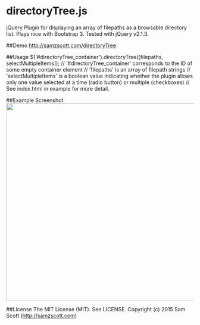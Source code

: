 # directoryTree.js

jQuery Plugin for displaying an array of filepaths as a browsable directory list. Plays nice with Bootstrap 3. Tested with jQuery v2.1.3.

##Demo
http://samzscott.com/directoryTree

##Usage
    $('#directoryTree_container').directoryTree([filepaths, selectMultipleItems]);
    // '#directoryTree_container' corresponds to the ID of some empty container element
    // 'filepaths' is an array of filepath strings
    // 'selectMultipleItems' is a boolean value indicating whether the plugin allows only one value selected at a time (radio button) or multiple (checkboxes)
    // See index.html in example for more detail.

##Example Screenshot
<img src="https://github.com/samzscott/directoryTree/blob/master/screenshot.png" width="613" height="530" />


##License
The MIT License (MIT). See LICENSE.
Copyright (c) 2015 Sam Scott (http://samzscott.com)